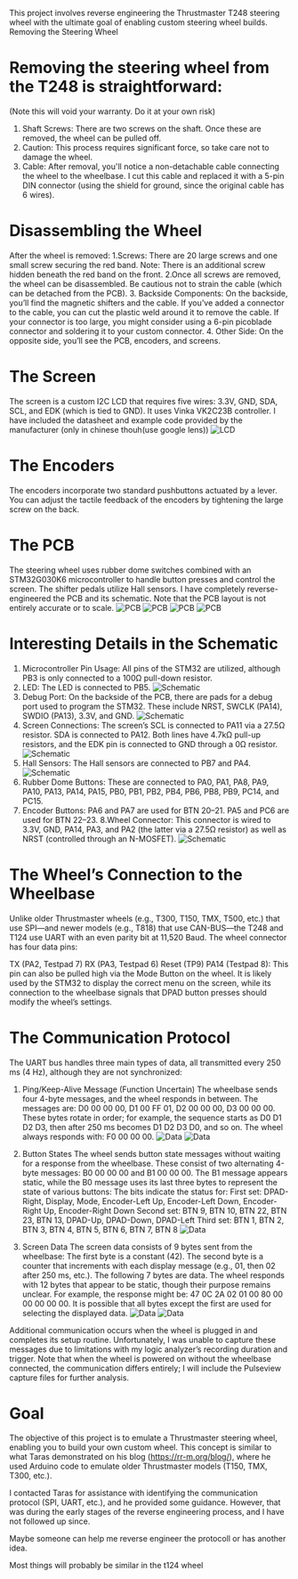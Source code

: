 This project involves reverse engineering the Thrustmaster T248 steering wheel with the ultimate goal of enabling custom steering wheel builds.
Removing the Steering Wheel

# Removing the steering wheel from the T248 is straightforward:
(Note this will void your warranty. Do it at your own risk)
   1. Shaft Screws: There are two screws on the shaft. Once these are removed, the wheel can be pulled off.
   2. Caution: This process requires significant force, so take care not to damage the wheel.
   3. Cable: After removal, you'll notice a non-detachable cable connecting the wheel to the wheelbase. I cut this cable and replaced it with a 5-pin DIN connector (using the    shield for ground, since the original cable has 6 wires).

# Disassembling the Wheel

After the wheel is removed:
    1.Screws: There are 20 large screws and one small screw securing the red band.
        Note: There is an additional screw hidden beneath the red band on the front.
    2.Once all screws are removed, the wheel can be disassembled. Be cautious not to strain the cable (which can be detached from the PCB).
    3. Backside Components: On the backside, you’ll find the magnetic shifters and the cable. If you’ve added a connector to the cable, you can cut the plastic weld around it to remove the cable. If your connector is too large, you might consider using a 6-pin picoblade connector and soldering it to your custom connector.
    4. Other Side: On the opposite side, you’ll see the PCB, encoders, and screens.

# The Screen
   The screen is a custom I2C LCD that requires five wires: 3.3V, GND, SDA, SCL, and EDK (which is tied to GND). It uses Vinka VK2C23B controller. I have included the datasheet and example code provided by the manufacturer (only in chinese thouh(use google lens))
   ![LCD](pictures/LCD2.jpg)

# The Encoders
   The encoders incorporate two standard pushbuttons actuated by a lever.
   You can adjust the tactile feedback of the encoders by tightening the large screw on the back.

# The PCB
   The steering wheel uses rubber dome switches combined with an STM32G030K6 microcontroller to handle button presses and control the screen.
   The shifter pedals utilize Hall sensors.
   I have completely reverse-engineered the PCB and its schematic. Note that the PCB layout is not entirely accurate or to scale.
![PCB](pictures/PCB-Front.jpg) ![PCB](pictures/PCB-Back.png)
![PCB](pictures/readme/Front_PCB_Design.png) ![PCB](pictures/readme/Back_PCB_Design.png) 

# Interesting Details in the Schematic
   1. Microcontroller Pin Usage: All pins of the STM32 are utilized, although PB3 is only connected to a 100Ω pull-down resistor.
   2. LED: The LED is connected to PB5. ![Schematic](pictures/readme/LED.png)
   3. Debug Port: On the backside of the PCB, there are pads for a debug port used to program the STM32. These include NRST, SWCLK (PA14), SWDIO (PA13), 3.3V, and GND. ![Schematic](pictures/readme/Debug+Encoder.png)
   4. Screen Connections:
        The screen’s SCL is connected to PA11 via a 27.5Ω resistor.
        SDA is connected to PA12.
        Both lines have 4.7kΩ pull-up resistors, and the EDK pin is connected to GND through a 0Ω resistor. ![Schematic](pictures/readme/Display_Connection.png)
   5. Hall Sensors: The Hall sensors are connected to PB7 and PA4. ![Schematic](pictures/readme/Hall_Sensors.png)
   6. Rubber Dome Buttons: These are connected to PA0, PA1, PA8, PA9, PA10, PA13, PA14, PA15, PB0, PB1, PB2, PB4, PB6, PB8, PB9, PC14, and PC15.
   7. Encoder Buttons:
        PA6 and PA7 are used for BTN 20–21.
        PA5 and PC6 are used for BTN 22–23.
   8.Wheel Connector: This connector is wired to 3.3V, GND, PA14, PA3, and PA2 (the latter via a 27.5Ω resistor) as well as NRST (controlled through an N-MOSFET). ![Schematic](pictures/readme/Wheel_Connector.png)

# The Wheel’s Connection to the Wheelbase

Unlike older Thrustmaster wheels (e.g., T300, T150, TMX, T500, etc.) that use SPI—and newer models (e.g., T818) that use CAN-BUS—the T248 and T124 use UART with an even parity bit at 11,520 Baud. The wheel connector has four data pins:

   TX (PA2, Testpad 7)
   RX (PA3, Testpad 6)
   Reset (TP9)
   PA14 (Testpad 8): This pin can also be pulled high via the Mode Button on the wheel. It is likely used by the STM32 to display the correct menu on the screen, while its connection to the wheelbase signals that DPAD button presses should modify the wheel’s settings.

# The Communication Protocol

The UART bus handles three main types of data, all transmitted every 250 ms (4 Hz), although they are not synchronized:

   1. Ping/Keep-Alive Message (Function Uncertain)
        The wheelbase sends four 4-byte messages, and the wheel responds in between.
        The messages are:
        D0 00 00 00, D1 00 FF 01, D2 00 00 00, D3 00 00 00.
        These bytes rotate in order; for example, the sequence starts as D0 D1 D2 D3, then after 250 ms becomes D1 D2 D3 D0, and so on.
        The wheel always responds with:
        F0 00 00 00.
![Data](pictures/readme/Keep_Alive_1.png)
![Data](pictures/readme/Keep_Alive_2.png)

   3. Button States
        The wheel sends button state messages without waiting for a response from the wheelbase.
        These consist of two alternating 4-byte messages:
        B0 00 00 00 and B1 00 00 00.
        The B1 message appears static, while the B0 message uses its last three bytes to represent the state of various buttons:
            The bits indicate the status for:
                First set: DPAD-Right, Display, Mode, Encoder-Left Up, Encoder-Left Down, Encoder-Right Up, Encoder-Right Down
                Second set: BTN 9, BTN 10, BTN 22, BTN 23, BTN 13, DPAD-Up, DPAD-Down, DPAD-Left
                Third set: BTN 1, BTN 2, BTN 3, BTN 4, BTN 5, BTN 6, BTN 7, BTN 8
![Data](pictures/readme/Button_Data.png)

   4. Screen Data
        The screen data consists of 9 bytes sent from the wheelbase:
            The first byte is a constant (42).
            The second byte is a counter that increments with each display message (e.g., 01, then 02 after 250 ms, etc.).
            The following 7 bytes are data.
        The wheel responds with 12 bytes that appear to be static, though their purpose remains unclear. For example, the response might be:
        47 0C 2A 02 01 00 80 00 00 00 00 00.
        It is possible that all bytes except the first are used for selecting the displayed data.
![Data](pictures/readme/Display_Data.png)
![Data](pictures/readme/Display_Answer.png)

Additional communication occurs when the wheel is plugged in and completes its setup routine. Unfortunately, I was unable to capture these messages due to limitations with my logic analyzer’s recording duration and trigger. Note that when the wheel is powered on without the wheelbase connected, the communication differs entirely; I will include the Pulseview capture files for further analysis.

# Goal

The objective of this project is to emulate a Thrustmaster steering wheel, enabling you to build your own custom wheel. This concept is similar to what Taras demonstrated on his blog (https://rr-m.org/blog/), where he used Arduino code to emulate older Thrustmaster models (T150, TMX, T300, etc.).

I contacted Taras for assistance with identifying the communication protocol (SPI, UART, etc.), and he provided some guidance. However, that was during the early stages of the reverse engineering process, and I have not followed up since.

Maybe someone can help me reverse engineer the protocoll or has another idea.

Most things will probably be similar in the t124 wheel
